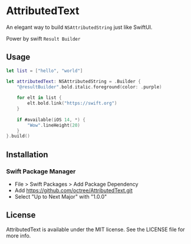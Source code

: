 # AttributedText

An elegant way to build `NSAttributedString` just like SwiftUI. 

Power by swift `Result Builder`



## Usage

```swift
let list = ["hello", "world"]

let attributedText: NSAttributedString = .Builder {
    "@resultBuilder".bold.italic.foreground(color: .purple)
  
    for elt in list {
        elt.bold.link("https://swift.org")
    }
  
    if #available(iOS 14, *) {
        "Wow".lineHeight(20)
    }
}.build()
```



## Installation

### Swift Package Manager
* File > Swift Packages > Add Package Dependency
* Add https://github.com/octree/AttributedText.git
* Select "Up to Next Major" with "1.0.0"



## License

AttributedText is available under the MIT license. See the LICENSE file for more info.
